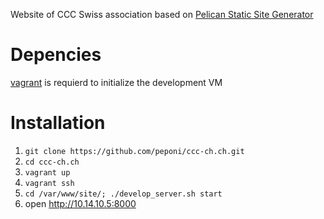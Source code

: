 Website of CCC Swiss association based on [Pelican Static Site Generator](http://blog.getpelican.com/)

# Depencies

[vagrant](http://www.vagrantup.com/) is requierd to initialize the development VM

# Installation

1. ``git clone https://github.com/peponi/ccc-ch.ch.git``
2. ``cd ccc-ch.ch``
3. ``vagrant up``
4. ``vagrant ssh``
5. ``cd /var/www/site/; ./develop_server.sh start``
6. open http://10.14.10.5:8000